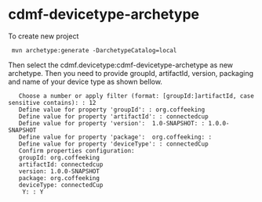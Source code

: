 # cdmf-devicetype-archetype

To create new project

     mvn archetype:generate -DarchetypeCatalog=local
     
Then select the cdmf.devicetype:cdmf-devicetype-archetype as new archetype. Then you need to provide groupId, artifactId,
version, packaging and name of your device type as shown bellow.

       Choose a number or apply filter (format: [groupId:]artifactId, case sensitive contains): : 12
       Define value for property 'groupId': : org.coffeeking
       Define value for property 'artifactId': : connectedcup
       Define value for property 'version':  1.0-SNAPSHOT: : 1.0.0-SNAPSHOT
       Define value for property 'package':  org.coffeeking: : 
       Define value for property 'deviceType': : connectedCup
       Confirm properties configuration:
       groupId: org.coffeeking
       artifactId: connectedcup
       version: 1.0.0-SNAPSHOT
       package: org.coffeeking
       deviceType: connectedCup
        Y: : Y

       


     

